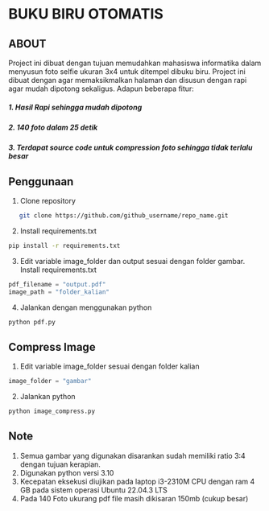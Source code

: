 # BUKU BIRU OTOMATIS

## ABOUT

Project ini dibuat dengan tujuan memudahkan mahasiswa informatika dalam menyusun foto selfie ukuran 3x4 untuk ditempel dibuku biru. Project ini dibuat dengan agar memaksikmalkan halaman dan disusun dengan rapi agar mudah dipotong sekaligus. Adapun beberapa fitur:

##### 1. Hasil Rapi sehingga mudah dipotong

##### 2. 140 foto dalam 25 detik

##### 3. Terdapat source code untuk compression foto sehingga tidak terlalu besar

## Penggunaan

1. Clone repository

```sh
   git clone https://github.com/github_username/repo_name.git
```

2. Install requirements.txt

```sh
pip install -r requirements.txt
```

3. Edit variable image_folder dan output sesuai dengan folder gambar.
   Install requirements.txt

```python
pdf_filename = "output.pdf"
image_path = "folder_kalian"
```

4. Jalankan dengan menggunakan python

```sh
python pdf.py
```

## Compress Image

1. Edit variable image_folder sesuai dengan folder kalian

```python
image_folder = "gambar"
```

2. Jalankan python

```sh
python image_compress.py
```

## Note

1. Semua gambar yang digunakan disarankan sudah memiliki ratio 3:4 dengan tujuan kerapian.
2. Digunakan python versi 3.10
3. Kecepatan eksekusi diujikan pada laptop i3-2310M CPU dengan ram 4 GB pada sistem operasi Ubuntu 22.04.3 LTS
4. Pada 140 Foto ukurang pdf file masih dikisaran 150mb (cukup besar)
